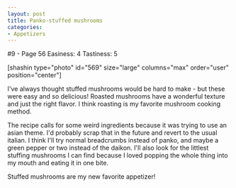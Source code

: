 ```yaml
---
layout: post
title: Panko-stuffed mushrooms
categories:
- Appetizers
---
```


#9 - Page 56
Easiness: 4
Tastiness: 5

[shashin type="photo" id="569" size="large" columns="max" order="user" position="center"]

I've always thought stuffed mushrooms would be hard to make - but these were easy and so delicious! Roasted mushrooms have a wonderful texture and just the right flavor. I think roasting is my favorite mushroom cooking method.

The recipe calls for some weird ingredients because it was trying to use an asian theme. I'd probably scrap that in the future and revert to the usual italian. I think I'll try normal breadcrumbs instead of panko, and maybe a green pepper or two instead of the daikon. I'll also look for the littlest stuffing mushrooms I can find because I loved popping the whole thing into my mouth and eating it in one bite.

Stuffed mushrooms are my new favorite appetizer!
